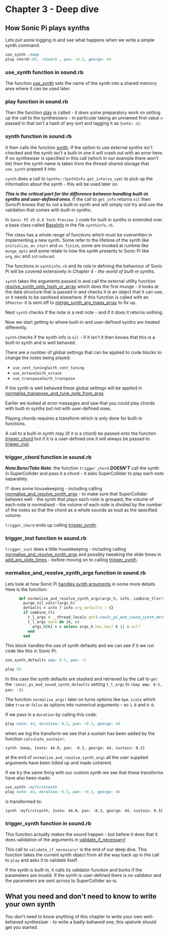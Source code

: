# Chapter 3 - Deep dive

## How Sonic Pi plays synths

Lets put some logging in and see what happens when we write a simple synth command:

```ruby
use_synth :beep
play chord(:E3, :minor) , pan: -0.3, george: 44
```

### use_synth function in sound.rb

The function [use_synth](https://github.com/sonic-pi-net/sonic-pi/blob/710107fe22c5977b9fa5e83b71e30f847610e240/app/server/ruby/lib/sonicpi/lang/sound.rb#L867) sets the name of the synth into a shared memory area where it can be used later.

### play function in sound.rb

Then the function [play](https://github.com/sonic-pi-net/sonic-pi/blob/710107fe22c5977b9fa5e83b71e30f847610e240/app/server/ruby/lib/sonicpi/lang/sound.rb#L1190) is called - it does some preparatory work on setting up the call to the synthesisers - in particular taking an unnamed first value `n` passed in that isn't a hash of any sort and tagging it as `{note: n}`.

### synth function in sound.rb

It then calls the function [synth](https://github.com/sonic-pi-net/sonic-pi/blob/710107fe22c5977b9fa5e83b71e30f847610e240/app/server/ruby/lib/sonicpi/lang/sound.rb#L1064). If the option to use external synths isn't checked and the synth isn't a built-in one it will crash out with an error here. If no synthesiser is specified in this call (which in our example there won't be) then the synth name is taken from the thread-shared storage that `use_synth` popped it into.

`synth` does a call to `Synths::SynthInfo.get_info(sn_sym)` to pick up the information about the synth - this will be used later on.

***This is the critical part for the difference between handling built-in synths and user-defined ones***. If the call to `get_info` returns `nil` then SonicPi knows that its not a built-in synth and will simply not try and use the validation that comes with built-in synths.

In `Sonic PI V5.0.0 Tech Preview 2` code for built in synths is extended over a base class called [BaseInfo](https://github.com/sonic-pi-net/sonic-pi/blob/710107fe22c5977b9fa5e83b71e30f847610e240/app/server/ruby/lib/sonicpi/synths/synthinfo.rb#L16) in the file `synthinfo.rb`.

The class has a whole range of functions which must be overwritten in implementing a new synth. Some refer to the lifetime of the synth like `initialize`, `on_start` and `on_finish`, some are invoked at runtime like `munge_opts` and some relate to how the synth presents to Sonic Pi like `arg_doc` and `introduced`.

The functions in `synthinfo.rb` and its role in defining the behaviour of Sonic Pi will be covered extensively in *Chapter 4 - the world of built-in synths*.

`synth` takes the arguments passed in and call the external utility function [resolve_synth_opts_hash_or_array](https://github.com/sonic-pi-net/sonic-pi/blob/710107fe22c5977b9fa5e83b71e30f847610e240/app/server/ruby/lib/sonicpi/util.rb#L347) which does the first munge - it looks at the data structure that is passed in and checks it is an object that it can use, or it needs to be sanitised elsewhere. If this function is called with an `SPVector` it is sent off to [merge_synth_arg_maps_array](https://github.com/sonic-pi-net/sonic-pi/blob/710107fe22c5977b9fa5e83b71e30f847610e240/app/server/ruby/lib/sonicpi/util.rb#L418) to fix up.

Next `synth` checks if the note is a rest note - and if it does it returns nothing.

 Now we start getting to where built-in and user-defined synths are treated differently.

 `synth` checks if the synth info is `nil` - if it isn't it then knows that this is a built-in synth and is well behaved.

 There are a number of global settings that can be applied to code blocks to change the notes being played:

 * `use_cent_tuning`/`with_cent_tuning`
 * `use_octave`/`with_octave`
 * `use_transpose`/`with_transpose`

If the synth is well behaved these global settings will be applied in [normalise_transpose_and_tune_note_from_args](https://github.com/sonic-pi-net/sonic-pi/blob/710107fe22c5977b9fa5e83b71e30f847610e240/app/server/ruby/lib/sonicpi/util.rb#L4052).

Earlier we looked at error messages and saw that you could play chords with built-in synths but not with user-defined ones.

Playing chords requires a transform which is only done for built-in functions.

A call to a built-in synth may (if it is a chord) be passed onto the function [trigger_chord](https://github.com/sonic-pi-net/sonic-pi/blob/710107fe22c5977b9fa5e83b71e30f847610e240/app/server/ruby/lib/sonicpi/lang/sound.rb#L3475) but if it is a user-defined one it will always be passed to [trigger_inst](https://github.com/sonic-pi-net/sonic-pi/blob/710107fe22c5977b9fa5e83b71e30f847610e240/app/server/ruby/lib/sonicpi/lang/sound.rb#L3452).

### trigger_chord function in sound.rb

***Nota Bene/Take Note***: the function `trigger_chord` ***DOESN'T*** call the synth in SuperCollider and pass it a chord - it asks SuperCollider to play each note separately.

IT does some housekeeping - including calling [normalise_and_resolve_synth_args](https://github.com/sonic-pi-net/sonic-pi/blob/710107fe22c5977b9fa5e83b71e30f847610e240/app/server/ruby/lib/sonicpi/lang/sound.rb#L3753) - to make sure that SuperCollider behaves well - the synth that plays each note is grouped, the volume of each note is normalised - the volume of each note is divided by the number of the notes so that the chord as a whole sounds as loud as the specified volume.

`trigger_chord` ends up calling [trigger_synth](https://github.com/sonic-pi-net/sonic-pi/blob/710107fe22c5977b9fa5e83b71e30f847610e240/app/server/ruby/lib/sonicpi/lang/sound.rb#L3525).

### trigger_inst function in sound.rb

`trigger_inst` does a little housekeeping - including calling [normalise_and_resolve_synth_args](https://github.com/sonic-pi-net/sonic-pi/blob/710107fe22c5977b9fa5e83b71e30f847610e240/app/server/ruby/lib/sonicpi/lang/sound.rb#L3753) and possibly tweaking the slide times in [add_arg_slide_times](https://github.com/sonic-pi-net/sonic-pi/blob/710107fe22c5977b9fa5e83b71e30f847610e240/app/server/ruby/lib/sonicpi/lang/sound.rb#L4032) - before moving on to calling  [trigger_synth](https://github.com/sonic-pi-net/sonic-pi/blob/710107fe22c5977b9fa5e83b71e30f847610e240/app/server/ruby/lib/sonicpi/lang/sound.rb#L3525).


### normalise_and_resolve_synth_args function in sound.rb

Lets look at how Sonic Pi [handles synth arguments](https://github.com/sonic-pi-net/sonic-pi/blob/710107fe22c5977b9fa5e83b71e30f847610e240/app/server/ruby/lib/sonicpi/lang/sound.rb#L3753) in some more details. Here is the function:

```ruby
      def normalise_and_resolve_synth_args(args_h, info, combine_tls=false)
        purge_nil_vals!(args_h)
        defaults = info ? info.arg_defaults : {}
        if combine_tls
          t_l_args = __thread_locals.get(:sonic_pi_mod_sound_synth_defaults) || {}
          t_l_args.each do |k, v|
            args_h[k] = v unless args_h.has_key? k || v.nil?
          end
        end
```

This block handles the use of synth defaults and we can see if it we run code like this in Sonic Pi:

```ruby
use_synth_defaults amp: 0.5, pan: -1

play 50
```

In this case the synth defaults are stashed and retrieved by the call to `get` the `:sonic_pi_mod_sound_synth_defaults` setting `t_l_args` to `(map amp: 0.5, pan: -1)`.

The function `normalise_args!` later on turns options like `bpm_scale` which take `true` or `false` as options into numerical arguments - so `1.0` and `0.0`.

If we pass in a `duration` by calling this code:

```ruby
play note: 44, duration: 0.3, pan: -0.3, george: 44
```

when we log the transform we see that a sustain has been added by the function `calculate_sustain!`:

```
synth :beep, {note: 44.0, pan: -0.3, george: 44, sustain: 0.3}
```

at the end of `normalise_and_resolve_synth_args` all the user supplied arguments have been tidied up and made coherent.

If we try the same thing with our custom synth we see that these transforms have also been made:

```ruby
use_synth :myfirstsynth
play note: 44, duration: 0.3, pan: -0.3, george: 44
```

is transformed to:

```
synth :myfirstsynth, {note: 44.0, pan: -0.3, george: 44, sustain: 0.3}
```

### trigger_synth function in sound.rb

This function actually makes the sound happen - but before it does that it does validation of the arguments in [validate_if_necessary!](https://github.com/sonic-pi-net/sonic-pi/blob/710107fe22c5977b9fa5e83b71e30f847610e240/app/server/ruby/lib/sonicpi/lang/sound.rb#L3908)

This call to `validate_if_necessary!` is the end of our deep dive. This function takes the current synth object from all the way back up in the call to `play` and asks it to validate itself.

If the synth is built-in, it calls its validator function and borks if the parameters are invalid. If the synth is user-defined there is no validator and the parameters are sent across to SuperCollider as-is.

## What you need and don't need to know to write your own synth

You don't need to know anything of this chapter to write your own well-behaved synthesiser - to write a badly-behaved one, this spelunk should get you started.

